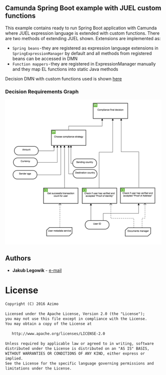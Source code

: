## Camunda Spring Boot example with JUEL custom functions
This example contains ready to run Spring Boot application with Camunda where JUEL expression language is extended with custom functions.
There are two methods of extending JUEL shown. Extensions are implemented as:

* `Spring beans` - they are registered as expression language extensions in `SpringExpressionManager` by default and all methods from registered beans can be accessed in DMN
* `Function mappers` - they are registered in ExpressionManager manually and they map EL functions into static Java methods

Decision DMN with custom functions used is shown [here](https://github.com/AzimoLabs/extend-camunda-dmn-juel-with-java-functions/blob/master/src/main/resources/dmn/compliance.dmn)

### Decision Requirements Graph
![Alt text](picture/compliance_decision_drd.png?raw=true "Architecture")

## Authors
* **Jakub Legowik** - [e-mail](kuba.legowik@gmail.com)

# License

    Copyright (C) 2016 Azimo

    Licensed under the Apache License, Version 2.0 (the "License");
    you may not use this file except in compliance with the License.
    You may obtain a copy of the License at

       http://www.apache.org/licenses/LICENSE-2.0

    Unless required by applicable law or agreed to in writing, software
    distributed under the License is distributed on an "AS IS" BASIS,
    WITHOUT WARRANTIES OR CONDITIONS OF ANY KIND, either express or implied.
    See the License for the specific language governing permissions and
    limitations under the License.